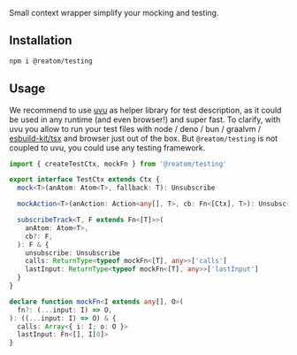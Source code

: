 Small context wrapper simplify your mocking and testing.

## Installation

```sh
npm i @reatom/testing
```

## Usage

We recommend to use [uvu](https://github.com/lukeed/uvu) as helper library for test description, as it could be used in any runtime (and even browser!) and super fast. To clarify, with uvu you allow to run your test files with node / deno / bun / graalvm / [esbuild-kit/tsx](https://github.com/esbuild-kit/tsx) and browser just out of the box. But `@reatom/testing` is not coupled to uvu, you could use any testing framework.

```ts
import { createTestCtx, mockFn } from '@reatom/testing'
```

```ts
export interface TestCtx extends Ctx {
  mock<T>(anAtom: Atom<T>, fallback: T): Unsubscribe

  mockAction<T>(anAction: Action<any[], T>, cb: Fn<[Ctx], T>): Unsubscribe

  subscribeTrack<T, F extends Fn<[T]>>(
    anAtom: Atom<T>,
    cb?: F,
  ): F & {
    unsubscribe: Unsubscribe
    calls: ReturnType<typeof mockFn<[T], any>>['calls']
    lastInput: ReturnType<typeof mockFn<[T], any>>['lastInput']
  }
}

declare function mockFn<I extends any[], O>(
  fn?: (...input: I) => O,
): ((...input: I) => O) & {
  calls: Array<{ i: I; o: O }>
  lastInput: Fn<[], I[0]>
}
```
